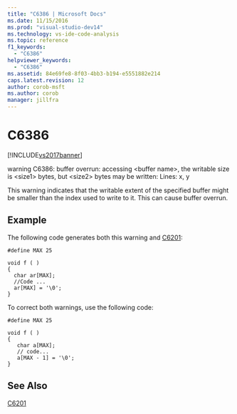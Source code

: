```yaml
---
title: "C6386 | Microsoft Docs"
ms.date: 11/15/2016
ms.prod: "visual-studio-dev14"
ms.technology: vs-ide-code-analysis
ms.topic: reference
f1_keywords: 
  - "C6386"
helpviewer_keywords: 
  - "C6386"
ms.assetid: 84e69fe8-8f03-4bb3-b194-e5551882e214
caps.latest.revision: 12
author: corob-msft
ms.author: corob
manager: jillfra
---
```

# C6386
[!INCLUDE[vs2017banner](../includes/vs2017banner.md)]

warning C6386: buffer overrun: accessing \<buffer name>, the writable size is \<size1> bytes, but \<size2> bytes may be written: Lines: x, y  
  
 This warning indicates that the writable extent of the specified buffer might be smaller than the index used to write to it. This can cause buffer overrun.  
  
## Example  
 The following code generates both this warning and [C6201](../code-quality/c6201.md):  
  
```  
#define MAX 25  
  
void f ( )  
{  
  char ar[MAX];  
  //Code ...  
  ar[MAX] = '\0';  
}  
```  
  
 To correct both warnings, use the following code:  
  
```  
#define MAX 25  
  
void f ( )  
{  
   char a[MAX];  
   // code...  
   a[MAX - 1] = '\0';  
}   
```  
  
## See Also  
 [C6201](../code-quality/c6201.md)
